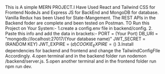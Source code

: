 This is A simple MERN PROJECT.I Have Used React and Tailwind CSS for Frontend NodeJs and Express JS for BackEnd and MongoDB for database.
Vanilla Redux has been Used for State-Mangement.
The REST APIs in the Backend foder are complete and been tested on Postman.
TO Run this Project on Your System:-
1.create a config.env file in backend/config.
2. Paste this info and add the data in brackets:-
    PORT = (Your Port)
   DB_URI = "mongodb://localhost:27017/(Your database name)"
    JWT_SECRET = (RANDOM KEY)
     JWT_EXPIRE = ($d)
    COOKIE_EXPIRE = ($)
3.Install dependencies for backend and frontend and change the TailwindConfigFIle Accordingly.
4.open terminal and in the backend folder run nodemon /backend/server.js.
5.open another terminal and in the frontend folder run npm run dev.
